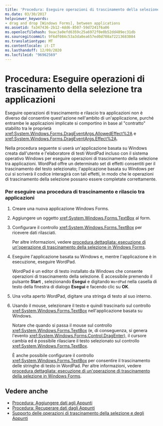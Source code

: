 ```yaml
---
title: 'Procedura: Eseguire operazioni di trascinamento della selezione tra applicazioni'
ms.date: 03/30/2017
helpviewer_keywords:
- drag and drop [Windows Forms], between applications
ms.assetid: fa347436-2b12-4dd6-8507-59d7241f6a06
ms.openlocfilehash: 9aac3a0efd6359c25a6972f0e0b52dd489ec31db
ms.sourcegitcommit: 9f6df084c53a3da0ea657ed0d708a72213683084
ms.translationtype: MT
ms.contentlocale: it-IT
ms.lasthandoff: 12/09/2020
ms.locfileid: "96962569"
---
```

# <a name="how-to-perform-drag-and-drop-operations-between-applications"></a>Procedura: Eseguire operazioni di trascinamento della selezione tra applicazioni
Eseguire operazioni di trascinamento e rilascio tra applicazioni non è diverso dal consentire quest'azione nell'ambito di un'applicazione, purché entrambe le applicazioni implicate si comportino in base al "contratto" stabilito tra le proprietà <xref:System.Windows.Forms.DragEventArgs.AllowedEffect%2A> e <xref:System.Windows.Forms.DragEventArgs.Effect%2A>.  
  
 Nella procedura seguente si userà un'applicazione basata su Windows creata dall'utente e l'elaboratore di testi WordPad incluso con il sistema operativo Windows per eseguire operazioni di trascinamento della selezione tra applicazioni. WordPad offre un determinato set di effetti consentiti per il trascinamento del testo selezionato; l'applicazione basata su Windows per cui si scriverà il codice interagirà con tali effetti, in modo che le operazioni di trascinamento della selezione possano essere completate correttamente.  
  
### <a name="to-perform-a-drag-and-drop-procedure-between-applications"></a>Per eseguire una procedura di trascinamento e rilascio tra applicazioni  
  
1. Creare una nuova applicazione Windows Forms.  
  
2. Aggiungere un oggetto <xref:System.Windows.Forms.TextBox> al form.  
  
3. Configurare il controllo <xref:System.Windows.Forms.TextBox> per ricevere dati rilasciati.  
  
     Per altre informazioni, vedere [procedura dettagliata: esecuzione di un'operazione di trascinamento della selezione in Windows Forms](walkthrough-performing-a-drag-and-drop-operation-in-windows-forms.md).  
  
4. Eseguire l'applicazione basata su Windows e, mentre l'applicazione è in esecuzione, eseguire WordPad.  
  
     WordPad è un editor di testo installato da Windows che consente operazioni di trascinamento della selezione. È accessibile premendo il pulsante **Start** , selezionando **Esegui** e digitando `WordPad` nella casella di testo della finestra di dialogo **Esegui** e facendo clic su **OK**.  
  
5. Una volta aperto WordPad, digitare una stringa di testo al suo interno.  
  
6. Usando il mouse, selezionare il testo e quindi trascinarlo sul controllo <xref:System.Windows.Forms.TextBox> nell'applicazione basata su Windows.  
  
     Notare che quando si passa il mouse sul controllo <xref:System.Windows.Forms.TextBox> (e, di conseguenza, si genera l'evento <xref:System.Windows.Forms.Control.DragEnter>), il cursore cambia ed è possibile rilasciare il testo selezionato sul controllo <xref:System.Windows.Forms.TextBox>.  
  
     È anche possibile configurare il controllo <xref:System.Windows.Forms.TextBox> per consentire il trascinamento delle stringhe di testo in WordPad. Per altre informazioni, vedere [procedura dettagliata: esecuzione di un'operazione di trascinamento della selezione in Windows Forms](walkthrough-performing-a-drag-and-drop-operation-in-windows-forms.md).  
  
## <a name="see-also"></a>Vedere anche

- [Procedura: Aggiungere dati agli Appunti](how-to-add-data-to-the-clipboard.md)
- [Procedura: Recuperare dati dagli Appunti](how-to-retrieve-data-from-the-clipboard.md)
- [Supporto delle operazioni di trascinamento della selezione e degli Appunti](drag-and-drop-operations-and-clipboard-support.md)
